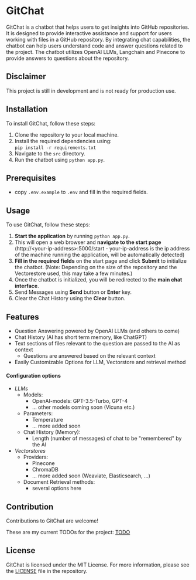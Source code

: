 # GitChat

GitChat is a chatbot that helps users to get insights into GitHub repositories. It is designed to provide interactive assistance and support for users working with files in a GitHub repository. By integrating chat capabilities, the chatbot can help users  understand code and answer questions related to the project. The chatbot utilizes OpenAI LLMs, Langchain and Pinecone to provide answers to questions about the repository.

## Disclaimer

This project is still in development and is not ready for production use.

## Installation

To install GitChat, follow these steps:

1. Clone the repository to your local machine.
2. Install the required dependencies using: \
    `pip install -r requirements.txt`
3. Navigate to the `src` directory.
4. Run the chatbot using `python app.py`.

## Prerequisites

- copy `.env.example` to `.env` and fill in the required fields.

## Usage

To use GitChat, follow these steps:

1. **Start the application** by running `python app.py`.
2. This will open a web browser and **navigate to the start page** (http://\<your-ip-address>:5000/start - your-ip-address is the ip address of the machine running the application, will be automatically detected)
3. **Fill in the required fields** on the start page and click **Submit** to initialize the chatbot. 
 (Note: Depending on the size of the repository and the Vectorestore used, this may take a few minutes.)
4. Once the chatbot is initialized, you will be redirected to the **main chat interface**.
5. Send Messages using **Send** button or **Enter** key.
6. Clear the Chat History using the **Clear** button.

## Features

- Question Answering powered by OpenAI LLMs (and others to come)
- Chat History (AI has short term memory, like ChatGPT)
- Text sections of files relevant to the question are passed to the AI as context
    - Questions are answered based on the relevant context
- Easily Customizable Options for LLM, Vectorstore and retrieval method

#### Configuration options

- *LLMs*
    - Models:
        - OpenAI-models: GPT-3.5-Turbo, GPT-4
        - ... other models coming soon (Vicuna etc.)
    - Parameters:
        - Temperature
        - ... more added soon
    - Chat History (Memory):
        - Length (number of messages) of chat to be "remembered" by the AI
- *Vectorstores*
    - Providers:
        - Pinecone
        - ChromaDB
        - ... more added soon (Weaviate, Elasticsearch, ...)
    - Document Retrieval methods:
        - several options here


## Contribution

Contributions to GitChat are welcome! 

These are my current TODOs for the project: [TODO](TODO.txt)

## License

GitChat is licensed under the MIT License. For more information, please see the [LICENSE](LICENSE) file in the repository.

